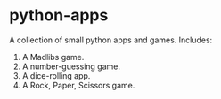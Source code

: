 # python-apps
A collection of small python apps and games. Includes:
1. A Madlibs game.
2. A number-guessing game.
3. A dice-rolling app.
4. A Rock, Paper, Scissors game.
